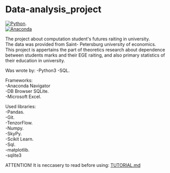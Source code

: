 # Data-analysis_project
[![Python](https://img.shields.io/badge/python-3.6.5-green.svg)](https://www.python.org/).  
[![Anaconda](https://img.shields.io/badge/django-2.1.1-orange.svg)](https://www.anaconda.com/distribution/)


The project about computation student's futures raiting in university.  
The data was provided from Saint- Petersburg university of economics.
This project is appertains the part of theoretics research about dependence between students marks and their EGE raiting, and also primary statistics of their education in university.  

Was wrote by: 
-Python3
-SQL.

Frameworks:  
-Anaconda Navigator  
-DB Browser SQLite.   
-Microsoft Excel.    

Used libraries:  
-Pandas.   
-Git.   
-TenzorFlow.   
-Numpy.   
-SkyPy.   
-Scikit Learn.   
-Sql.   
-matplotlib.   
-sqlite3

ATTENTION! It is neccasery to read before using: [TUTORIAL.md]

[TUTORIAL.md]:https://github.com/Kiri28/Data-analysis_project/blob/master/Docs/1_TUTORIAL.md

